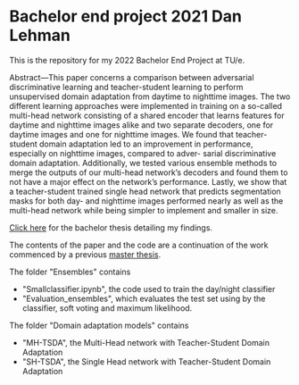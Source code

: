 # Bachelor end project 2021 Dan Lehman

This is the repository for my 2022 Bachelor End Project at TU/e.

Abstract—This paper concerns a comparison between adversarial discriminative learning and teacher-student learning to perform unsupervised domain adaptation from daytime to nighttime images. The two different learning approaches were implemented in training on a so-called multi-head network consisting of a shared encoder that learns features for daytime and nighttime images alike and two separate decoders, one for daytime images and one for nighttime images. We found that teacher-student domain adaptation led to an improvement in performance, especially on nighttime images, compared to adver- sarial discriminative domain adaptation. Additionally, we tested various ensemble methods to merge the outputs of our multi-head network’s decoders and found them to not have a major effect on the network’s performance. Lastly, we show that a teacher-student trained single head network that predicts segmentation masks for both day- and nighttime images performed nearly as well as the multi-head network while being simpler to implement and smaller in size.

[Click here](https://drive.google.com/file/d/19MhpWJcPvhns5TTrIxLrtpIsIR7TylM3/view?usp=sharing) for the bachelor thesis detailing my findings.

The contents of the paper and the code are a continuation of the work commenced by a previous [master thesis](https://drive.google.com/drive/folders/1vLEvAW_X31_8gtIPl380kn8PTQhHSmin?usp=sharing).

The folder "Ensembles" contains
- "Smallclassifier.ipynb", the code used to train the day/night classifier
- "Evaluation_ensembles", which evaluates the test set using by the classifier, soft voting and maximum likelihood.

The folder "Domain adaptation models" contains
- "MH-TSDA", the Multi-Head network with Teacher-Student Domain Adaptation
- "SH-TSDA", the Single Head network with Teacher-Student Domain Adaptation
